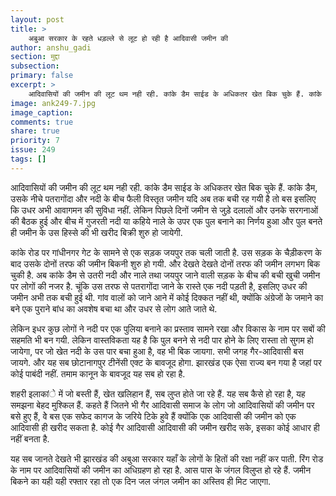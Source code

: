 ```yaml
---
layout: post
title: >
    अबुआ सरकार के रहते धड़ल्ले से लूट हो रही है आदिवासी जमीन की
author: anshu_gadi
section: मुद्दा
subsection:
primary: false
excerpt: >
    आदिवासियों की जमीन की लूट थम नही रही. कांके डैम साईड के अधिकतर खेत बिक चुके हैं. कांके डैम, उसके नीचे पतरागोंदा और नदी के बीच फैली विस्तृत जमीन यदि अब तक बची रह गयी है तो बस इसलिए कि उधर अभी आवागमन की सुविधा नहीं.
image: ank249-7.jpg
image_caption:
comments: true
share: true
priority: 7
issue: 249
tags: []
---
```


आदिवासियों की जमीन की लूट थम नही रही. कांके डैम साईड के अधिकतर खेत बिक चुके हैं. कांके डैम, उसके नीचे पतरागोंदा और नदी के बीच फैली विस्तृत जमीन यदि अब तक बची रह गयी है तो बस इसलिए कि उधर अभी आवागमन की सुविधा नहीं. लेकिन पिछले दिनों जमीन से जुड़े दलालों और उनके सरगनाओं की बैठक हुई और बीच में गुजरती नदी या कहिये नाले के उपर एक पुल बनाने का निर्णय हुआ और पुल बनते ही जमीन के उस हिस्से की भी खरीद बिक्री शुरु हो जायेगी.

कांके रोड पर गांधीनगर गेट के सामने से एक सड़क जयपुर तक चली जाती है. उस सड़क के चैड़ीकरण के बाद उसके दोनों तरफ की जमीन बिकनी शुरु हो गयी. और देखते देखते दोनों तरफ की जमीन लगभग बिक चुकी है. अब कांके डैम से उतरी नदी और नाले तथा जयपुर जाने वाली सड़क के बीच की बची खुची जमीन पर लोगों की नजर है. चूंकि उस तरफ से पतरागोंदा जाने के रास्ते एक नदी पड़ती है, इसलिए उधर की जमीन अभी तक बची हुई थी. गांव वालों को जाने आने में कोई दिक्कत नहीं थी, क्योंकि अंग्रेजों के जमाने का बने एक पुराने बांध का अवशेष बचा था और उधर से लोग आते जाते थे. 

लेकिन इधर कुछ लोगों ने नदी पर एक पुलिया बनाने का प्रस्ताव सामने रखा और विकास के नाम पर सबों की सहमति भी बन गयी. लेकिन वास्तविकता यह है कि पुल बनने से नदी पार होने के लिए रास्ता तो सुगम हो जायेगा, पर जो खेत नदी के उस पार बचा हुआ है, वह भी बिक जायगा. सभी जगह गैर-आदिवासी बस जायगे. और यह सब छोटानागपुर टीनेंसी एक्ट के बावजूद होगा. झारखंड एक ऐसा राज्य बन गया है जहां पर कोई पाबंदी नहीं. तमाम कानून के बावजूद यह सब हो रहा है.  

शहरी इलाकांे में जो बस्ती हैं, खेत खलिहान हैं, सब लुप्त होते जा रहे हैं. यह सब कैसे हो रहा है, यह समझना बेहद मुश्किल हैं. कहते हैं जितने भी गैर आदिवासी समाज के लोग जो आदिवासियों की जमीन पर बसे हुए हैं, वेे बस एक सफेद कागज के जरिये टिके हुवे हैं क्योंकि एक आदिवासी की जमीन को एक आदिवासी ही खरीद सकता है. कोई गैर आदिवासी आदिवासी की जमीन खरीद सके, इसका कोई आधार ही नहीं बनता है.  

यह सब जानते देखते भी झारखंड की अबुआ सरकार यहाँ के लोगों के हितों की रक्षा नहीं कर पाती. रिंग रोड के नाम पर आदिवासियों की जमीन का अधिग्रहण हो रहा है. आस पास के जंगल विलुप्त हो रहे हैं. जमीन बिकने का यही यही रफ्तार  रहा तो एक दिन जल जंगल जमीन का अस्तिव ही मिट जाएगा.